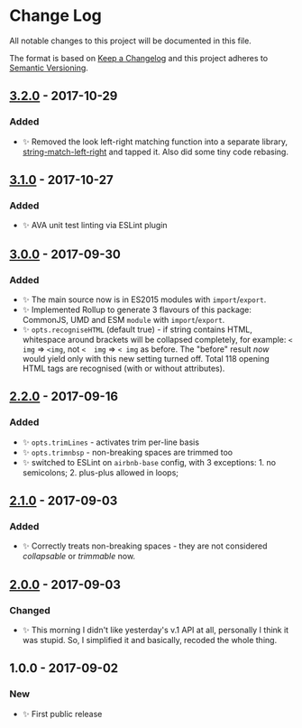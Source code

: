 # Change Log
All notable changes to this project will be documented in this file.

The format is based on [Keep a Changelog](http://keepachangelog.com/)
and this project adheres to [Semantic Versioning](http://semver.org/).

## [3.2.0] - 2017-10-29
### Added
- ✨ Removed the look left-right matching function into a separate library, [string-match-left-right](https://github.com/codsen/string-match-left-right) and tapped it. Also did some tiny code rebasing.

## [3.1.0] - 2017-10-27
### Added
- ✨ AVA unit test linting via ESLint plugin

## [3.0.0] - 2017-09-30
### Added
- ✨ The main source now is in ES2015 modules with `import`/`export`.
- ✨ Implemented Rollup to generate 3 flavours of this package: CommonJS, UMD and ESM `module` with `import`/`export`.
- ✨ `opts.recogniseHTML` (default true) - if string contains HTML, whitespace around brackets will be collapsed completely, for example: `<  img` => `<img`, not `<  img` => `< img` as before. The "before" result _now_ would yield only with this new setting turned off. Total 118 opening HTML tags are recognised (with or without attributes).

## [2.2.0] - 2017-09-16
### Added
- ✨ `opts.trimLines` - activates trim per-line basis
- ✨ `opts.trimnbsp` - non-breaking spaces are trimmed too
- ✨ switched to ESLint on `airbnb-base` config, with 3 exceptions: 1. no semicolons; 2. plus-plus allowed in loops;

## [2.1.0] - 2017-09-03
### Added
- ✨ Correctly treats non-breaking spaces - they are not considered _collapsable_ or _trimmable_ now.

## [2.0.0] - 2017-09-03
### Changed
- ✨ This morning I didn't like yesterday's v.1 API at all, personally I think it was stupid. So, I simplified it and basically, recoded the whole thing.

## 1.0.0 - 2017-09-02
### New
- ✨ First public release

[3.2.0]: https://github.com/codsen/string-collapse-white-space/compare/v3.1.0...v3.2.0
[3.1.0]: https://github.com/codsen/string-collapse-white-space/compare/v3.0.0...v3.1.0
[3.0.0]: https://github.com/codsen/string-collapse-white-space/compare/v2.2.0...v3.0.0
[2.2.0]: https://github.com/codsen/string-collapse-white-space/compare/v2.1.0...v2.2.0
[2.1.0]: https://github.com/codsen/string-collapse-white-space/compare/v2.0.0...v2.1.0
[2.0.0]: https://github.com/codsen/string-collapse-white-space/compare/v1.0.0...v2.0.0
